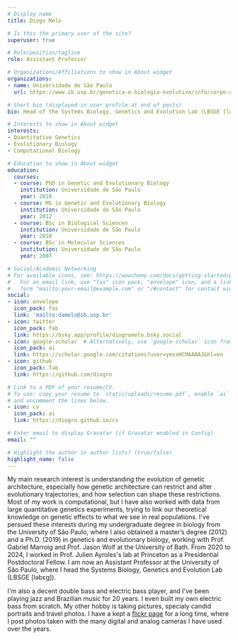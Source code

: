 ```yaml
---
# Display name
title: Diogo Melo

# Is this the primary user of the site?
superuser: true

# Role/position/tagline
role: Assistant Professor

# Organizations/Affiliations to show in About widget
organizations:
- name: Universidade de São Paulo
  url: https://www.ib.usp.br/genetica-e-biologia-evolutiva/info/corpo-docente/656-diogo-amaral-r-melo.html

# Short bio (displayed in user profile at end of posts)
bio: Head of the Systems Biology, Genetics and Evolution Lab (LBSGE [ləbɛɡ]) at the University of São Paulo.

# Interests to show in About widget
interests:
- Quantitative Genetics
- Evolutionary Biology
- Computational Biology

# Education to show in About widget
education:
  courses:
  - course: PhD in Genetic and Evolutionary Biology
    institution: Universidade de São Paulo
    year: 2019
  - course: MS in Genetic and Evolutionary Biology
    institution: Universidade de São Paulo
    year: 2012
  - course: BSc in Biological Sciences
    institution: Universidade de São Paulo
    year: 2010
  - course: BSc in Molecular Sciences
    institution: Universidade de São Paulo
    year: 2007

# Social/Academic Networking
# For available icons, see: https://wowchemy.com/docs/getting-started/page-builder/#icons
#   For an email link, use "fas" icon pack, "envelope" icon, and a link in the
#   form "mailto:your-email@example.com" or "/#contact" for contact widget.
social:
- icon: envelope
  icon_pack: fas
  link: 'mailto:damelo@ib.usp.br'
- icon: twitter
  icon_pack: fab
  link: https://bsky.app/profile/diogromelo.bsky.social
- icon: google-scholar  # Alternatively, use `google-scholar` icon from `ai` icon pack
  icon_pack: ai
  link: https://scholar.google.com/citations?user=ymsxHCMAAAAJ&hl=en
- icon: github
  icon_pack: fab
  link: https://github.com/diogro

# Link to a PDF of your resume/CV.
# To use: copy your resume to `static/uploads/resume.pdf`, enable `ai` icons in `params.toml`,
# and uncomment the lines below.
- icon: cv
  icon_pack: ai
  link: https://diogro.github.io/cv

# Enter email to display Gravatar (if Gravatar enabled in Config)
email: ""

# Highlight the author in author lists? (true/false)
highlight_name: false
---
```


My main research interest is understanding the evolution of genetic architecture, especially how genetic architecture can restrict and alter evolutionary trajectories, and how selection can shape these restrictions. Most of my work is computational, but I have also worked with data from large quantitative genetics experiments, trying to link our theoretical knowledge on genetic effects to what we see in real populations. I've persued these interests during my undergraduate degree in biology from the University of São Paulo, where I also obtained a master’s degree (2012) and a Ph.D. (2019) in genetics and evolutionary biology, working with Prof. Gabriel Marroig and Prof. Jason Wolf at the University of Bath. From 2020 to 2024, I worked in Prof. Julien Ayroles's lab at Princeton as a Presidential Postdoctoral Fellow. I am now an Assistant Professor at the University of São Paulo, where I head the Systems Biology, Genetics and Evolution Lab (LBSGE [ləbɛɡ]).

I'm also a decent double bass and electric bass player, and I've been playing jazz and Brazilian music for 20 years.  I even built my own electric bass from scratch. My other hobby is taking pictures, specialy candid portraits and travel photos. I have a kept a [flickr page](https://www.flickr.com/diogro/albums) for a long time, where I post photos taken with the many digital and analog cameras I have used over the years.
